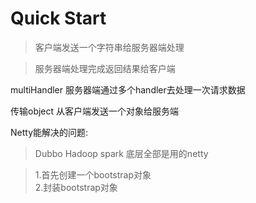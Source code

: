 # Quick Start  

> 客户端发送一个字符串给服务器端处理 

> 服务器端处理完成返回结果给客户端

multiHandler
服务器端通过多个handler去处理一次请求数据

传输object
从客户端发送一个对象给服务端

Netty能解决的问题:
>Dubbo Hadoop spark 底层全部是用的netty

>1.首先创建一个bootstrap对象  
 2.封装bootstrap对象  
